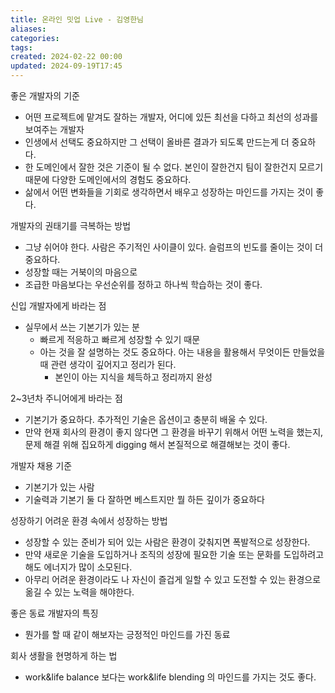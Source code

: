 ```yaml
---
title: 온라인 밋업 Live - 김영한님
aliases: 
categories: 
tags: 
created: 2024-02-22 00:00
updated: 2024-09-19T17:45
---
```

좋은 개발자의 기준
- 어떤 프로젝트에 맡겨도 잘하는 개발자, 어디에 있든 최선을 다하고 최선의 성과를 보여주는 개발자
- 인생에서 선택도 중요하지만 그 선택이 올바른 결과가 되도록 만드는게 더 중요하다.
- 한 도메인에서 잘한 것은 기준이 될 수 없다. 본인이 잘한건지 팀이 잘한건지 모르기 때문에 다양한 도메인에서의 경험도 중요하다.
- 삶에서 어떤 변화들을 기회로 생각하면서 배우고 성장하는 마인드를 가지는 것이 좋다.

개발자의 권태기를 극복하는 방법
- 그냥 쉬어야 한다. 사람은 주기적인 사이클이 있다. 슬럼프의 빈도를 줄이는 것이 더 중요하다.
- 성장할 때는 거북이의 마음으로
- 조급한 마음보다는 우선순위를 정하고 하나씩 학습하는 것이 좋다.

신입 개발자에게 바라는 점
- 실무에서 쓰는 기본기가 있는 분
	- 빠르게 적응하고 빠르게 성장할 수 있기 때문
	- 아는 것을 잘 설명하는 것도 중요하다. 아는 내용을 활용해서 무엇이든 만들었을 때 관련 생각이 깊어지고 정리가 된다.
		- 본인이 아는 지식을 체득하고 정리까지 완성

2~3년차 주니어에게 바라는 점
- 기본기가 중요하다. 추가적인 기술은 옵션이고 충분히 배울 수 있다.
- 만약 현재 회사의 환경이 좋지 않다면 그 환경을 바꾸기 위해서 어떤 노력을 했는지, 문제 해결 위해 집요하게 digging 해서 본질적으로 해결해보는 것이 좋다.

개발자 채용 기준
- 기본기가 있는 사람
- 기술력과 기본기 둘 다 잘하면 베스트지만 뭘 하든 깊이가 중요하다

성장하기 어려운 환경 속에서 성장하는 방법
- 성장할 수 있는 준비가 되어 있는 사람은 환경이 갖춰지면 폭발적으로 성장한다.
- 만약 새로운 기술을 도입하거나 조직의 성장에 필요한 기술 또는 문화를 도입하려고 해도 에너지가 많이 소모된다.
- 아무리 어려운 환경이라도 나 자신이 즐겁게 일할 수 있고 도전할 수 있는 환경으로 옮길 수 있는 노력을 해야한다.

좋은 동료 개발자의 특징
- 뭔가를 할 때 같이 해보자는 긍정적인 마인드를 가진 동료

회사 생활을 현명하게 하는 법
- work&life balance 보다는 work&life blending 의 마인드를 가지는 것도 좋다.
